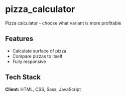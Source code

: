 # pizza_calculator
Pizza calculator - choose what variant is more profitable


## Features

- Calculate surface of pizza
- Compare pizzas to itself 
- Fully responsive


## Tech Stack

**Client:** HTML, CSS, Sass, JavaScript